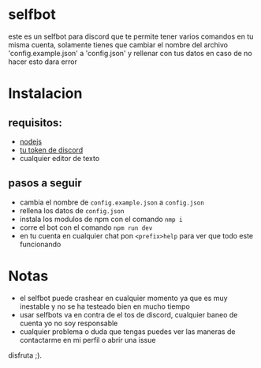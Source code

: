 # selfbot

este es un selfbot para discord que te permite tener varios comandos en tu misma cuenta, solamente tienes que cambiar el nombre del archivo 'config.example.json' a 'config.json' y rellenar con tus datos en caso de no hacer esto dara error


# Instalacion 

## requisitos:

- [nodejs](https://nodejs.org/) 
- [tu token de discord](https://stackoverflow.com/questions/67348339/any-way-to-get-my-discord-token-from-browser-dev-console)
- cualquier editor de texto 

## pasos a seguir 

- cambia el nombre de `config.example.json` a `config.json`
- rellena los datos de `config.json`
- instala los modulos de npm con el comando `nmp i`
- corre el bot con el comando `npm run dev`
- en tu cuenta en cualquier chat pon `<prefix>help` para ver que todo este funcionando 

# Notas 

- el selfbot puede crashear en cualquier momento ya que es muy inestable y no se ha testeado bien en mucho tiempo 
- usar selfbots va en contra de el tos de discord, cualquier baneo de cuenta yo no soy responsable
- cualquier problema o duda que tengas puedes ver las maneras de contactarme en mi perfil o abrir una issue 


disfruta ;).
